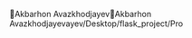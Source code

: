 Akbarhon Avazkhodjayev                                A k b a r h o n   A v a z k h o d j a y e v   a y e v / D e s k t o p / f l a s k _ p r o j e c t / P r o 
